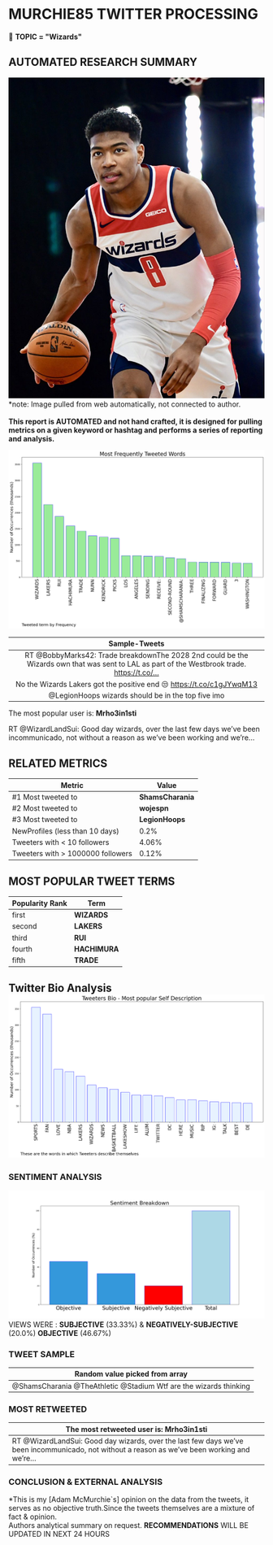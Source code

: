 # MURCHIE85 TWITTER PROCESSING 
&#x1F34E; **TOPIC = "Wizards"**

## AUTOMATED RESEARCH SUMMARY

![image](assets/2023-01-23hashtagImage.png)*note: Image pulled from web automatically, not connected to author.
<br></br>
<b> This report is AUTOMATED and not hand crafted, it is designed for pulling metrics on a given keyword or hashtag and performs a series of reporting and analysis.</b>



![image](assets/2023-01-23TWEETS.png)



|                **Sample-Tweets**        |
| :-------------: |
| RT @BobbyMarks42: Trade breakdownThe 2028 2nd could be the Wizards own that was sent to LAL as part of the Westbrook trade. https://t.co/… |
| No the Wizards Lakers got the positive end 😒 https://t.co/c1gJYwqM13 |
| @LegionHoops wizards should be in the top five imo |

The most popular user is: **Mrho3in1sti**
<div class="alert alert-block alert-danger"> RT @WizardLandSui: Good day wizards, over the last few days we’ve been incommunicado, not without a reason as we’ve been working and we’re…</div>

## RELATED METRICS<br>
| Metric | Value |
| ------------- | ------------- |
| #1 Most tweeted to  | **ShamsCharania** |
| #2 Most tweeted to  | **wojespn** |
| #3 Most tweeted to  | **LegionHoops** |
| NewProfiles (less than 10 days) | 0.2%  |
| Tweeters with < 10 followers  | 4.06%|
| Tweeters with > 1000000 followers  | 0.12%  |



## MOST POPULAR TWEET TERMS 


| Popularity Rank  | Term |
| ------------- | ------------- |
| first  | **WIZARDS**  |
| second  | **LAKERS**  |
| third  | **RUI** |
| fourth  | **HACHIMURA**  |
| fifth  | **TRADE**  |


## Twitter Bio Analysis![image](assets/2023-01-23BIO.png)
### SENTIMENT ANALYSIS
![image](assets/2023-01-23sentiment.png)
VIEWS WERE : **SUBJECTIVE**  (33.33%) & **NEGATIVELY-SUBJECTIVE** (20.0%) **OBJECTIVE** (46.67%)

### TWEET SAMPLE 
| Random value picked from array |
| ------------- |
|@ShamsCharania @TheAthletic @Stadium Wtf are the wizards thinking |

### MOST RETWEETED 

| The most retweeted user is: **Mrho3in1sti**  |
| ------------- |
| RT @WizardLandSui: Good day wizards, over the last few days we’ve been incommunicado, not without a reason as we’ve been working and we’re… |

### CONCLUSION & EXTERNAL ANALYSIS

*This is my [Adam McMurchie`s] opinion on the data from the tweets, it serves as no objective truth.Since the tweets themselves are a mixture of fact & opinion.<br>
Authors analytical summary on request.
**RECOMMENDATIONS** WILL BE UPDATED IN NEXT  24 HOURS <br>
